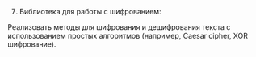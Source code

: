  7. Библиотека для работы с шифрованием:

Реализовать методы для шифрования и дешифрования текста с использованием простых алгоритмов (например, Caesar cipher, XOR шифрование).

